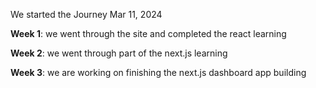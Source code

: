 We started the Journey Mar 11, 2024

**Week 1**: we went through the site and completed the react learning

**Week 2**: we went through part of the next.js learning

**Week 3**: we are working on finishing the next.js dashboard app building
